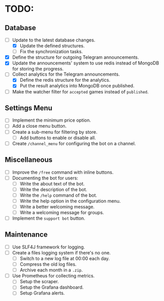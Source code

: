 
# TODO:

## Database

- [ ] Update to the latest database changes.
  - [x] Update the defined structures.
  - [ ] Fix the synchronization tasks.
- [x] Define the structure for outgoing Telegram announcements.
- [x] Update the announcements' system to use redis instead of
MongoDB for storing the progress.
- [ ] Collect analytics for the Telegram announcements.
  - [x] Define the redis structure for the analytics.
  - [x] Put the result analytics into MongoDB once published.
- [ ] Make the watcher filter for `accepted` games instead of `published`.

## Settings Menu

- [ ] Implement the minimum price option.
- [ ] Add a close menu button.
- [ ] Create a sub-menu for filtering by store.
  - [ ] Add buttons to enable or disable all.
- [ ] Create `/channel_menu` for configuring the bot on a channel.

## Miscellaneous

- [ ] Improve the `/free` command with inline buttons.
- [ ] Documenting the bot for users:
  - [ ] Write the about text of the bot.
  - [ ] Write the description of the bot.
  - [ ] Write the `/help` command of the bot.
  - [ ] Write the help option in the configuration menu.
  - [ ] Write a better welcoming message.
  - [ ] Write a welcoming message for groups.
- [ ] Implement the `support bot` button.

## Maintenance

- [ ] Use SLF4J framework for logging.
- [ ] Create a files logging system if there's no one.
  - [ ] Switch to a new log file at 00:00 each day.
  - [ ] Compress the old log files.
  - [ ] Archive each month in a `.zip`.
- [ ] Use Prometheus for collecting metrics.
  - [ ] Setup the scraper.
  - [ ] Setup the Grafana dashboard.
  - [ ] Setup Grafana alerts.
